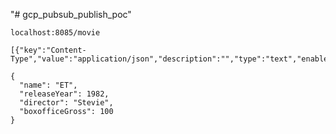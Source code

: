 "# gcp_pubsub_publish_poc" 

    localhost:8085/movie

    [{"key":"Content-Type","value":"application/json","description":"","type":"text","enabled":true}]

    {
      "name": "ET",
      "releaseYear": 1982,
      "director": "Stevie",
      "boxofficeGross": 100
    }